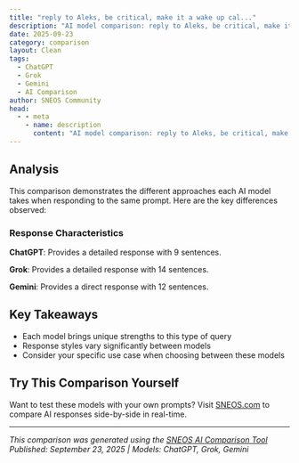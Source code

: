 ```yaml
---
title: "reply to Aleks, be critical, make it a wake up cal..."
description: "AI model comparison: reply to Aleks, be critical, make it a wake up call: I became Senior VP at a multi-million dollar co..."
date: 2025-09-23
category: comparison
layout: Clean
tags:
  - ChatGPT
  - Grok
  - Gemini
  - AI Comparison
author: SNEOS Community
head:
  - - meta
    - name: description
      content: "AI model comparison: reply to Aleks, be critical, make it a wake up call: I became Senior VP at a multi-million dollar company at age 26. My ..."
---
```


<ChatComparison
  title="reply to Aleks, be critical, make it a wake up cal..."
  prompt="reply to Aleks, be critical, make it a wake up call: I became Senior VP at a multi-million dollar company at age 26. My salary was $600k. This was in 2018.&#10;&#10;How did I do it?&#10;&#10;It wasn’t hustle culture. No 5:30am wakeups, cold showers, or productivity hacks.&#10;&#10;What got me there was a relentless focus on impact. Every project I touched, every deck I built, every presentation I gave MOVED THE NEEDLE.&#10;&#10;Always, I asked myself: what is the single most valuable contribution I can make to the company right now? And I did that. If people disagreed, I convinced them otherwise.&#10;&#10;I kept this up for three years before the CEO (my dad) finally recognized my results and promoted me to SVP.&#10;&#10;There are no gimmicks. There are no shortcuts.&#10;&#10;To get ahead, create value."
  :responses='{
    "ChatGPT": "Aleks,\n\nI have to be blunt here\u2014your story sounds less like a universal blueprint for success and more like a nuanced, privileged exception. Yes, focusing on impact is critical, but your path was undeniably smoothed by being the CEO\u2019s son. That\u2019s an advantage most people don\u2019t have.\n\nTelling others to just \u201Ccreate value\u201D without acknowledging systemic barriers, office politics, or the reality that sometimes results alone aren\u2019t enough, is naive at best and dismissive at worst. Many work tirelessly, produce real impact, and still get overlooked due to biases or lack of sponsorship.\n\nIf you want to inspire, start by recognizing that impact is necessary but not sufficient. Success requires navigating complex dynamics, advocating fiercely, and yes, sometimes pushing against forces outside your control.\n\nSo let this be a wake-up call\u2014stop packaging your story like a one-size-fits-all formula, and acknowledge the full picture. That\u2019s the real value contribution you can make to the conversation.",
    "Grok": "Hey Aleks, I\u2019ve got to be straight with you\u2014your story sounds impressive on the surface, but let\u2019s cut through the motivational fluff and face some hard truths. Becoming Senior VP at 26 with a $600k salary is no small feat, but the fact that the CEO is your dad raises some serious questions about nepotism. Most people don\u2019t have that kind of direct line to the top, and it\u2019s a privilege that can\u2019t be ignored. I\u2019m not saying you didn\u2019t work hard, but let\u2019s be real: having family in the C-suite likely gave you opportunities and visibility others could only dream of.\n\nYour advice about \u201Crelentless focus on impact\u201D and \u201Ccreating value\u201D is solid in theory, but it\u2019s also incredibly vague. What does \u201Cmoving the needle\u201D even mean in practical terms? Not everyone is in a position to pick and choose high-impact projects or convince others to follow their lead\u2014especially if they\u2019re not the boss\u2019s kid. For many, the grind is about surviving endless red tape, toxic workplaces, or simply not having the same access to influence that you did. Your path worked for you, but it\u2019s not a universal blueprint.\n\nHere\u2019s the wake-up call: if you want to inspire or guide others, acknowledge the role privilege played in your story. Be transparent about how much of your success came from unique circumstances versus pure merit. And instead of broad platitudes, share specific, actionable steps people without your advantages can take. Otherwise, this just sounds like a humblebrag disconnected from the reality most face. Step out of your bubble\u2014real impact starts with understanding how the game isn\u2019t the same for everyone.",
    "Gemini": "Aleks, with all due respect, while your story sounds impressive on the surface, there are a few glaring points that undermine your message. You claim it wasn\u0027t hustle culture or productivity hacks, but a \u0022relentless focus on impact.\u0022 That sounds suspiciously like... well, hard work and dedication, repackaged.\n\nMore importantly, the fact that your father was the CEO significantly taints your narrative. While you emphasize creating value and convincing people, the reality is your access and influence were likely amplified by your familial connection. It\u0027s hard to call it a level playing field, and that promotion to SVP at 26 carries a very different weight knowing the context.\n\nSo, while creating value is undoubtedly important, let\u0027s not pretend that nepotism didn\u0027t play a significant role in your rapid ascent. For others trying to \u0022get ahead,\u0022 your experience might not be the most relatable or applicable. Acknowledging the inherent advantage you had would make your \u0022wake up call\u0022 a lot more honest and useful.\n"
  }'
  published-date="07:22"
/>

## Analysis

This comparison demonstrates the different approaches each AI model takes when responding to the same prompt. Here are the key differences observed:

### Response Characteristics

**ChatGPT**: Provides a detailed response with 9 sentences. 

**Grok**: Provides a detailed response with 14 sentences. 

**Gemini**: Provides a direct response with 12 sentences. 

## Key Takeaways

- Each model brings unique strengths to this type of query
- Response styles vary significantly between models
- Consider your specific use case when choosing between these models

## Try This Comparison Yourself

Want to test these models with your own prompts? Visit [SNEOS.com](https://sneos.com) to compare AI responses side-by-side in real-time.

---

*This comparison was generated using the [SNEOS AI Comparison Tool](https://sneos.com)*
*Published: September 23, 2025 | Models: ChatGPT, Grok, Gemini*
